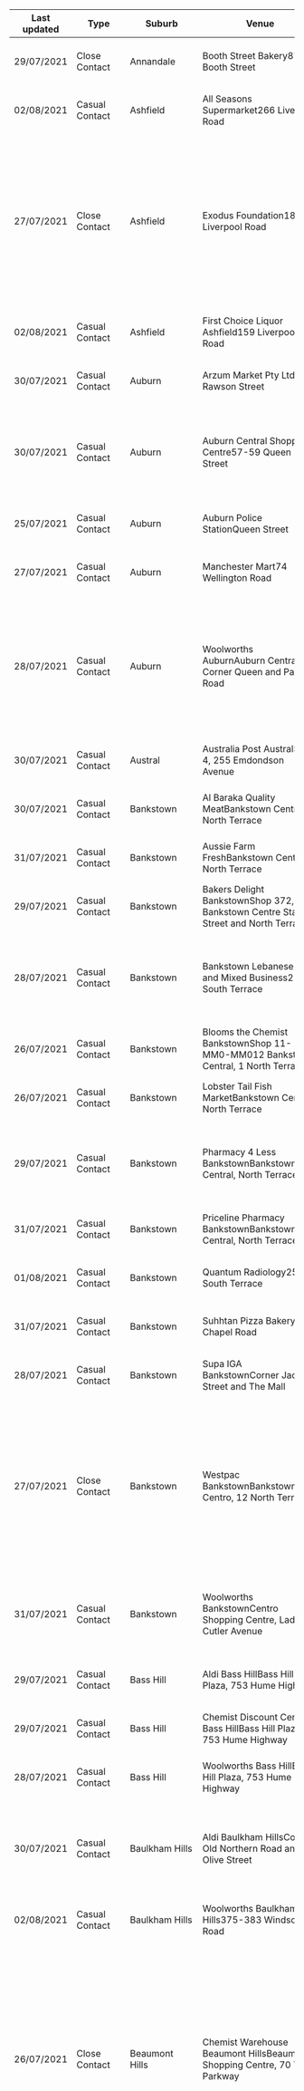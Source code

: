 | Last updated    | Type                 | Suburb          | Venue                     | Date and time of exposure                                    |
| --- | --- | --- | --- | --- |
| 29/07/2021      | Close Contact        | Annandale       | Booth Street Bakery87 Booth Street | 2:45pm to 3:15pm on Sunday 25 July 2021                      |
| 02/08/2021      | Casual Contact       | Ashfield        | All Seasons Supermarket266 Liverpool Road | 6:05pm to 6:40pm on Wednesday 28 July 2021                   |
| 27/07/2021      | Close Contact        | Ashfield        | Exodus Foundation180 Liverpool Road | 11:30am to 1pm on Friday 23 July 202111:30am to 1pm on Thursday 22 July 202111:30am to 1pm on Wednesday 21 July 202111:30am to 1pm on Tuesday 20 July 2021 |
| 02/08/2021      | Casual Contact       | Ashfield        | First Choice Liquor Ashfield159 Liverpool Road | 3:15pm to 3:30pm on Wednesday 28 July 2021                   |
| 30/07/2021      | Casual Contact       | Auburn          | Arzum Market Pty Ltd61 Rawson Street | 9:50am to 10am on Saturday 24 July 2021                      |
| 30/07/2021      | Casual Contact       | Auburn          | Auburn Central Shopping Centre57-59 Queen Street | 1:50pm to 3:25pm on Sunday 25 July 20212:25pm to 4:05pm on Saturday 17 July 2021 |
| 25/07/2021      | Casual Contact       | Auburn          | Auburn Police StationQueen Street | 4:40pm to 5:10pm on Wednesday 21 July 2021                   |
| 27/07/2021      | Casual Contact       | Auburn          | Manchester Mart74 Wellington Road | 10:30am to 10:50am on Friday 23 July 2021                    |
| 28/07/2021      | Casual Contact       | Auburn          | Woolworths AuburnAuburn Central, Corner Queen and Park Road | 11:10am to 11:30am on Saturday 24 July 20211:50pm to 2pm on Thursday 22 July 202110:40am to 11:05am on Saturday 17 July 2021 |
| 30/07/2021      | Casual Contact       | Austral         | Australia Post AustralShop 4, 255 Emdondson Avenue | 9:55am to 10am on Monday 26 July 2021                        |
| 30/07/2021      | Casual Contact       | Bankstown       | Al Baraka Quality MeatBankstown Central, North Terrace | 12:01am to 10:15am on Monday 26 July 2021                    |
| 31/07/2021      | Casual Contact       | Bankstown       | Aussie Farm FreshBankstown Central, North Terrace | 8:40am to 8:50am on Wednesday 28 July 2021                   |
| 29/07/2021      | Casual Contact       | Bankstown       | Bakers Delight BankstownShop 372, Bankstown Centre Stacey Street and North Terrace | 9:30am to 11am on Thursday 22 July 2021                      |
| 28/07/2021      | Casual Contact       | Bankstown       | Bankstown Lebanese Fruit and Mixed Business212 South Terrace | 10am to 10:15am on Thursday 22 July 202110am to 10:15am on Thursday 22 July 2021 |
| 26/07/2021      | Casual Contact       | Bankstown       | Blooms the Chemist BankstownShop 11-MM0-MM012 Bankstown Central, 1 North Terrace | 4:40pm to 4:45pm on Thursday 22 July 2021                    |
| 26/07/2021      | Casual Contact       | Bankstown       | Lobster Tail Fish MarketBankstown Central, North Terrace | 5am to 6pm on Wednesday 21 July 2021                         |
| 29/07/2021      | Casual Contact       | Bankstown       | Pharmacy 4 Less BankstownBankstown Central, North Terrace | 7pm to 8pm on Sunday 25 July 202112:40pm to 12:50pm on Friday 23 July 2021 |
| 31/07/2021      | Casual Contact       | Bankstown       | Priceline Pharmacy BankstownBankstown Central, North Terrace | 12:45pm to 1:05pm on Wednesday 28 July 2021                  |
| 01/08/2021      | Casual Contact       | Bankstown       | Quantum Radiology258 South Terrace | 12:30pm to 12:50pm on Monday 26 July 2021                    |
| 31/07/2021      | Casual Contact       | Bankstown       | Suhhtan Pizza Bakery226 Chapel Road | 12:20pm to 12:25pm on Friday 23 July 2021                    |
| 28/07/2021      | Casual Contact       | Bankstown       | Supa IGA BankstownCorner Jacob Street and The Mall | 12pm (noon) to 1:30pm on Wednesday 21 July 2021              |
| 27/07/2021      | Close Contact        | Bankstown       | Westpac BankstownBankstown Centro, 12 North Terrace | 9:30am to 4pm on Friday 23 July 20219:30am to 4pm on Thursday 22 July 20219:30am to 4pm on Wednesday 21 July 20219:30am to 1:30pm on Monday 19 July 2021 |
| 31/07/2021      | Casual Contact       | Bankstown       | Woolworths BankstownCentro Shopping Centre, Lady Cutler Avenue | 8am to 9:10am on Friday 30 July 202112:15pm to 12:40pm on Friday 23 July 2021 |
| 29/07/2021      | Casual Contact       | Bass Hill       | Aldi Bass HillBass Hill Plaza, 753 Hume Highway | 5:45pm to 6:30pm on Monday 26 July 2021                      |
| 29/07/2021      | Casual Contact       | Bass Hill       | Chemist Discount Centre Bass HillBass Hill Plaza, 753 Hume Highway | 5pm to 5:30pm on Tuesday 27 July 2021                        |
| 28/07/2021      | Casual Contact       | Bass Hill       | Woolworths Bass HillBass Hill Plaza, 753 Hume Highway | 9:05am to 9:15am on Wednesday 21 July 2021                   |
| 30/07/2021      | Casual Contact       | Baulkham Hills  | Aldi Baulkham HillsCorner Old Northern Road and Olive Street | 6:49am to 10:25am on Thursday 22 July 20215:45am to 3:10pm on Wednesday 21 July 2021 |
| 02/08/2021      | Casual Contact       | Baulkham Hills  | Woolworths Baulkham Hills375-383 Windsor Road | 4:15pm to 4:35pm on Wednesday 28 July 2021                   |
| 26/07/2021      | Close Contact        | Beaumont Hills  | Chemist Warehouse Beaumont HillsBeaumont Shopping Centre, 70 The Parkway | 10:50am to 7:20pm on Friday 23 July 20212:30pm to 10:30pm on Thursday 22 July 20212:40pm to 10:40pm on Wednesday 21 July 20212:20pm to 10:50pm on Tuesday 20 July 202110:50am to 7:20pm on Monday 19 July 2021 |
| 31/07/2021      | Close Contact        | Belfield        | Mancini's Original Woodfired Pizza21 Burwood Road | All day on Saturday 24 July 2021All day on Friday 23 July 2021All day on Thursday 22 July 2021All day on Wednesday 21 July 2021All day on Tuesday 20 July 2021All day on Monday 19 July 2021All day on Sunday 18 July 2021 |
| 29/07/2021      | Casual Contact       | Bella Vista     | Frangos Charcoal Chicken Bella Vista29-31 Lexington Drive | 2pm to 2:10pm on Sunday 25 July 2021                         |
| 27/07/2021      | Casual Contact       | Bellambi        | Bunnings BellambiCorner Bellambi Lane and Watts Lane | 11am to 11:15am on Tuesday 20 July 2021                      |
| 30/07/2021      | Casual Contact       | Bellambi        | Sam and Nic's IGA Express Bellambi36 Cawley Street | 3:30pm to 6:30pm on Tuesday 27 July 20218am to 12pm on Monday 26 July 2021 |
| 23/07/2021      | Close Contact        | Belmore         | Afford Disability Belmore38 Redman Parade | All day on Thursday 22 July 2021All day on Wednesday 21 July 2021All day on Tuesday 20 July 2021All day on Monday 19 July 2021 |
| 30/07/2021      | Close Contact        | Belmore         | Awafy416 Burwood Road     | 11am to 4pm on Sunday 25 July 202110am to 9pm on Saturday 24 July 20214pm to 9pm on Friday 23 July 2021 |
| 27/07/2021      | Casual Contact       | Belmore         | Belmore Hardware300 Burwood Road | 9:30am to 11am on Thursday 22 July 2021                      |
| 29/07/2021      | Casual Contact       | Belmore         | Belmore Lebanese Bakery339 Burwood Road | 2:13pm to 2:18pm on Thursday 22 July 2021                    |
| 25/07/2021      | Casual Contact       | Belmore         | Jobels Cafe1/400 Burwood Road | 11am to 11:30am on Thursday 22 July 202110am to 10:30am on Friday 16 July 2021 |
| 23/07/2021      | Close Contact        | Belrose         | BWS GlenroseGlenrose Shopping Village, 56-58 Glen Street | 2pm to 10pm on Wednesday 21 July 2021                        |
| 27/07/2021      | Casual Contact       | Belrose         | Bunnings BelroseAustlink Corp Park, Niangala Close | 10am to 10:30am on Wednesday 21 July 20211:20pm to 1:50pm on Wednesday 21 July 2021 |
| 22/07/2021      | Casual Contact       | Belrose         | Glenrose Village Shopping Centre56-58 Glen Street | 6:50am to 2:30pm on Wednesday 21 July 20216:50am to 1:30pm on Tuesday 20 July 20215:55am to 4pm on Monday 19 July 20215:55am to 4:30pm on Sunday 18 July 20215:55am to 3:10pm on Saturday 17 July 20215:55am to 4:30pm on Friday 16 July 20217:30am to 9am on Thursday 15 July 20215:30pm to 6pm on Thursday 15 July 202110:30am to 11am on Wednesday 14 July 20218:10am to 8:20am on Tuesday 13 July 20218:30am to 8:40am on Saturday 10 July 2021 |
| 22/07/2021      | Close Contact        | Belrose         | Three Beans Cafe Glenrose VillageGlenrose Village, 56-58 Glen Street | 6:50am to 7am on Wednesday 21 July 20216:50am to 7am on Tuesday 20 July 20216:50am to 7am on Monday 19 July 20218:50am to 9:10am on Sunday 18 July 2021 |
| 22/07/2021      | Close Contact        | Belrose         | Woolworths Glenrose VillageGlenrose Village, 56-58 Glen Street | 7am to 1:30pm on Wednesday 21 July 20217am to 4pm on Tuesday 20 July 20215:55am to 6pm on Monday 19 July 20215:55am to 4:30pm on Sunday 18 July 20215:55am to 3:10pm on Saturday 17 July 20215:55am to 4:30pm on Friday 16 July 20217:30am to 9am on Thursday 15 July 202110:30am to 11am on Wednesday 14 July 20218:30am to 8:40am on Saturday 10 July 2021 |
| 29/07/2021      | Casual Contact       | Berala          | Woolworths Berala16 Woodburn Road | 8:10pm to 9:25pm on Thursday 22 July 2021                    |
| 30/07/2021      | Close Contact        | Beverly Hills   | LA Donut Shop Beverly Hills2/328 King Georges Road | 12:05pm to 12:15pm on Tuesday 27 July 2021                   |
| 23/07/2021      | Casual Contact       | Blacktown       | Blacktown Family Medical Centre1/117 Main Street | 4:30pm to 5pm on Tuesday 20 July 2021                        |
| 28/07/2021      | Casual Contact       | Blacktown       | Chester and Jake's SuperSave Chemist112 Main Street | 10:35am to 10:50am on Saturday 24 July 2021                  |
| 29/07/2021      | Casual Contact       | Blacktown       | Kabul Halal Butchery1/60 Main Street | 11:20am to 11:30am on Saturday 24 July 2021                  |
| 28/07/2021      | Casual Contact       | Blacktown       | Kebab Express14/10 Sunnyholt Road | 8:40pm to 8:50pm on Friday 23 July 2021                      |
| 31/07/2021      | Casual Contact       | Blacktown       | Kmart Blacktown28 Patrick Street | 5:40pm to 5:45pm on Saturday 24 July 2021                    |
| 29/07/2021      | Casual Contact       | Blacktown       | Woolworths Blacktown17 Patrick Street | 5pm to 5:35pm on Monday 26 July 20214:05pm to 4:30pm on Friday 23 July 2021 |
| 29/07/2021      | Casual Contact       | Bondi           | My Flower Man32a Fletcher Street | 9:15am to 9:25am on Wednesday 21 July 2021                   |
| 27/07/2021      | Casual Contact       | Bondi Beach     | Woolworths Metro Bondi Beach184 Campbell Parade | 6pm to 6:40pm on Wednesday 21 July 2021                      |
| 29/07/2021      | Casual Contact       | Bonnyrigg       | Fruit World BonnyriggBonnyrigg Plaza, 100 Bonnyrigg Avenue | 12:40pm to 12:50pm on Saturday 24 July 20212pm to 2:15pm on Saturday 17 July 202112:45pm to 2pm on Tuesday 13 July 2021 |
| 29/07/2021      | Casual Contact       | Bonnyrigg       | Woolworths BonnyriggBonnyrigg Plaza, 100 Bonnyrigg Avenue | 2:55pm to 3:05pm on Sunday 25 July 202112pm (noon) to 12:30pm on Saturday 24 July 20216pm to 6:45pm on Sunday 18 July 202110am to 10:30am on Monday 12 July 20217:30pm to 8:30pm on Monday 5 July 2021 |
| 27/07/2021      | Casual Contact       | Brookvale       | Coles WarringahWestfield Warringah Mall, Pittwater Road | 7:10pm to 7:30pm on Saturday 24 July 20216:50pm to 7:10pm on Friday 23 July 20211pm to 2pm on Wednesday 21 July 2021 |
| 01/08/2021      | Casual Contact       | Brookvale       | Woolworths BrookvaleWarringah Mall, 145 Old Pittwater Road | 5:05pm to 5:35pm on Sunday 25 July 2021                      |
| 24/07/2021      | Casual Contact       | Budgewoi        | Stockade Meats75 Scenic Drive | 3:40pm to 4pm on Thursday 22 July 2021                       |
| 27/07/2021      | Casual Contact       | Bundeena        | IGA Bundeena96-98 Loftus Street | 10am to 10:15am on Wednesday 21 July 2021                    |
| 30/07/2021      | Casual Contact       | Burwood         | Building21-23 Burwood Road | 8:45am to 10:15am on Tuesday 27 July 2021                    |
| 01/08/2021      | Close Contact        | Burwood         | Chemist Warehouse Burwood69 Burwood Road | 5:25pm to 5:30pm on Wednesday 28 July 2021                   |
| 28/07/2021      | Casual Contact       | Burwood         | Coles BurwoodShop 6, Level 3, Westfield Burwood, Corner of Wilga Street and Shaftesbury Road | 9:30pm to 9:50pm on Saturday 24 July 202111:45am to 12:20pm on Monday 19 July 2021 |
| 31/07/2021      | Casual Contact       | Burwood         | Evergreen Fresh WorldShop 39 Burwood Plaza, 42 Railway Parade | 2:45pm to 3:15pm on Saturday 24 July 2021                    |
| 28/07/2021      | Casual Contact       | Burwood         | Hungry Jacks Burwood162 Burwood Road | 5:20pm to 5:40pm on Saturday 24 July 2021                    |
| 30/07/2021      | Close Contact        | Burwood         | Sydney UltraSound for Women BurwoodL2 Suite 203, 21-23 Burwood Road | 8:45am to 10:15am on Tuesday 27 July 2021                    |
| 28/07/2021      | Casual Contact       | Burwood         | Woolworths BurwoodShop 6, Level 3, Westfield Shopping Centre, 100 Burwood Road | 9:15pm to 9:35pm on Saturday 24 July 20213:15pm to 4pm on Saturday 24 July 2021 |
| 28/07/2021      | Casual Contact       | Cabramatta      | Accounting DynamicsLevel 1, Office 4/90 John Street | 4:20pm to 7:30pm on Tuesday 27 July 2021                     |
| 03/08/2021      | Close Contact        | Cabramatta      | Hai Ha Money Transfer56 John Street | 9:07am to 9:08am on Sunday 25 July 20211:12pm to 1:14pm on Wednesday 28 July 2021 |
| 28/07/2021      | Casual Contact       | Cabramatta      | Heng's Garage2 Mallee Street | 10:20am to 1pm on Friday 23 July 2021                        |
| 29/07/2021      | Casual Contact       | Cabramatta      | Hungry Jacks Cabramatta401 Cabramatta Road | 9:25am to 9:40am on Thursday 22 July 20218:15pm to 8:45pm on Thursday 22 July 2021 |
| 29/07/2021      | Casual Contact       | Cabramatta      | VT Building Materials41 Chadderton Street | 10:30am to 11am on Friday 23 July 20218:50am to 9:15am on Wednesday 21 July 2021 |
| 29/07/2021      | Casual Contact       | Cabramatta      | Woolworths CabramattaCabramatta Plaza, 180 Railway Parade | 1:30pm to 1:35pm on Saturday 24 July 20215:45pm to 6pm on Friday 23 July 202112:25pm to 12:45pm on Wednesday 21 July 2021 |
| 27/07/2021      | Casual Contact       | Campbelltown    | Commonwealth Bank CampbelltownShop L17-18, Level 2, Macarthur Square, Gilchrist Drive and Kellicar Road | 9:30am to 5pm on Friday 23 July 20219:30am to 5pm on Thursday 22 July 20219:30am to 5pm on Wednesday 21 July 20219:30am to 5pm on Tuesday 20 July 2021 |
| 28/07/2021      | Casual Contact       | Campbelltown    | Priceline Pharmacy Macarthur SquareShop 33 Macarthur Square, Gilchrist Drive and Kellicar Road | 11:50am to 12:05pm on Thursday 22 July 2021                  |
| 30/07/2021      | Close Contact        | Camperdown      | 7-Eleven Camperdown2/10 Missendon Road | 6:55pm to 7:05pm on Tuesday 27 July 20219:45am to 10am on Sunday 25 July 2021 |
| 24/07/2021      | Close Contact        | Camperdown      | Chris O'Brien Lifehouse - 1st floor, blood collection area119-143 Missenden Road | 11:30am to 12pm (noon) on Tuesday 20 July 2021               |
| 24/07/2021      | Close Contact        | Camperdown      | Chris O'Brien Lifehouse –  Ground floor, front hall and lift lobby119-143 Missenden Road | 1pm to 1:15pm on Tuesday 20 July 2021                        |
| 24/07/2021      | Close Contact        | Camperdown      | Chris O'Brien Lifehouse – 1st floor, Pharmacy and Day Therapy waiting room119-143 Missenden Road | 12:30pm to 1:10pm on Tuesday 20 July 2021                    |
| 24/07/2021      | Close Contact        | Camperdown      | Chris O'Brien Lifehouse – 1st floor, lift lobby119-143 Missenden Road | 11:50am to 12:10pm on Tuesday 20 July 2021                   |
| 24/07/2021      | Close Contact        | Camperdown      | Chris O'Brien Lifehouse – 2nd floor, Clinic C and D waiting room119-143 Missenden Road | 11:50am to 12:50pm on Tuesday 20 July 2021                   |
| 24/07/2021      | Close Contact        | Camperdown      | Chris O'Brien Lifehouse – Ground floor, front hall and lift lobby119-143 Missenden Road | 11:30am to 11:40am on Tuesday 20 July 2021                   |
| 01/08/2021      | Close Contact        | Campsie         | 36 Meat Mart273 Beamish Street | 7:30am to 6pm on Saturday 31 July 20217:30am to 6pm on Friday 30 July 20217:30am to 6pm on Thursday 29 July 20217:30am to 6pm on Wednesday 28 July 20217:30am to 6pm on Tuesday 27 July 20217:30am to 6pm on Monday 26 July 2021 |
| 30/07/2021      | Close Contact        | Campsie         | 85c Daily Cafe Campsie216 Beamish Street | 1:05pm to 1:20pm on Sunday 25 July 20211:25pm to 1:30pm on Monday 19 July 20217:35am to 7:55am on Sunday 18 July 20212:30pm to 2:35pm on Sunday 18 July 2021 |
| 30/07/2021      | Close Contact        | Campsie         | Alan Lo Chemist188 Beamish Street | 4:30pm to 4:40pm on Sunday 25 July 2021                      |
| 01/08/2021      | Close Contact        | Campsie         | Ali Group Supermarket238 Beamish Street | 8:30am to 3:30pm on Tuesday 27 July 20218:30am to 3:30pm on Monday 26 July 20218:30am to 3:30pm on Sunday 25 July 2021 |
| 30/07/2021      | Casual Contact       | Campsie         | BWS Campsie68-72 Evaline Street | 6:35pm to 7pm on Tuesday 20 July 2021                        |
| 24/07/2021      | Close Contact        | Campsie         | Campsie Centre public toilets (male and female)14-28 Amy Street | All day on Wednesday 21 July 2021All day on Tuesday 20 July 2021All day on Monday 19 July 2021All day on Sunday 18 July 2021All day on Saturday 17 July 2021All day on Friday 16 July 2021All day on Thursday 15 July 2021All day on Wednesday 14 July 2021 |
| 28/07/2021      | Close Contact        | Campsie         | Campsie Centre14-28 Amy Street | All day on Saturday 24 July 2021All day on Friday 23 July 2021All day on Thursday 22 July 2021All day on Wednesday 21 July 2021All day on Tuesday 20 July 2021All day on Monday 19 July 2021All day on Sunday 18 July 2021All day on Saturday 17 July 2021All day on Friday 16 July 2021All day on Thursday 15 July 2021All day on Wednesday 14 July 2021 |
| 27/07/2021      | Close Contact        | Campsie         | Campsie Family Medical Practice248 Beamish Street | 10:10am to 11am on Thursday 22 July 202110am to 11am on Tuesday 20 July 2021 |
| 28/07/2021      | Casual Contact       | Campsie         | Campsie Growers Market Shop 20, Campsie Centre, 14-28 Amy Street | 8am to 3pm on Thursday 22 July 20218:30am to 6pm on Wednesday 21 July 2021 |
| 26/07/2021      | Close Contact        | Campsie         | Campsie Growers MarketShop 20, Campsie Centre, 14-28 Amy Street | 6am to 4pm on Friday 23 July 20216am to 6pm on Thursday 22 July 20215:30am to 6pm on Tuesday 20 July 20215:30am to 6pm on Monday 19 July 20215:30am to 6pm on Sunday 18 July 20215:30am to 6pm on Saturday 17 July 20215:30am to 6pm on Friday 16 July 2021 |
| 25/07/2021      | Close Contact        | Campsie         | Canterbury Late Night Pharmacy573 Canterbury Road | 7:40pm to 7:50pm on Thursday 22 July 2021                    |
| 28/07/2021      | Casual Contact       | Campsie         | Chemist Warehouse Campsie265 Beamish Street | 6pm to 6:15pm on Thursday 22 July 2021                       |
| 31/07/2021      | Casual Contact       | Campsie         | Cincotta Chemist Campsie157-159 Beamish Street | 4:40pm to 5:15pm on Friday 30 July 20213:45pm to 3:50pm on Thursday 22 July 2021 |
| 29/07/2021      | Close Contact        | Campsie         | Crazy Nonna60 Charlotte Street | 12pm (noon) to 4pm on Sunday 25 July 202112pm (noon) to 9pm on Saturday 24 July 2021 |
| 28/07/2021      | Casual Contact       | Campsie         | Jin Mart10 London Street  | 4:10pm to 4:20pm on Wednesday 21 July 2021                   |
| 28/07/2021      | Casual Contact       | Campsie         | Jono's Cafe260-262 Beamish Street | 10am to 10:15am on Saturday 24 July 2021                     |
| 01/08/2021      | Close Contact        | Campsie         | Katsuya Japanese RestaurantClemton Park Shopping Village, Shop 14, 5 Mackinder Street | 6am to 10pm on Wednesday 28 July 20216am to 10pm on Tuesday 27 July 20216am to 10pm on Monday 26 July 20216am to 10pm on Sunday 25 July 20216am to 10pm on Saturday 24 July 20216am to 10pm on Friday 23 July 20216am to 10pm on Thursday 22 July 20216am to 10pm on Wednesday 21 July 20216am to 10pm on Tuesday 20 July 20216am to 10pm on Monday 19 July 2021 |
| 29/07/2021      | Close Contact        | Campsie         | Limra Indian Spices286 Beamish Street | 12:50pm to 1:10pm on Monday 26 July 2021                     |
| 26/07/2021      | Close Contact        | Campsie         | Man Hing Chinese TakeawayCampsie Centre, 14-28 Amy Street | 11am to 2pm on Tuesday 20 July 202111am to 2pm on Monday 19 July 202111am to 2pm on Sunday 18 July 202111am to 2pm on Saturday 17 July 202111am to 2pm on Friday 16 July 2021 |
| 31/07/2021      | Casual Contact       | Campsie         | Medicare Campsie19/21 Anglo Road | 9am to 11am on Tuesday 20 July 2021                          |
| 25/07/2021      | Close Contact        | Campsie         | Sunny Supermarket110 Clissold Parade | 1:45pm to 1:50pm on Tuesday 20 July 2021                     |
| 24/07/2021      | Close Contact        | Campsie         | T&L Best MeatsShop 4, Ground Floor, Campsie Centre, 14-28 Amy Street | All day on Wednesday 21 July 2021All day on Tuesday 20 July 2021All day on Monday 19 July 2021All day on Sunday 18 July 2021All day on Saturday 17 July 2021All day on Friday 16 July 2021All day on Thursday 15 July 2021All day on Wednesday 14 July 2021 |
| 30/07/2021      | Close Contact        | Campsie         | The World of Fruit224 Beamish Street | 6am to 7pm on Sunday 25 July 20216am to 7pm on Saturday 24 July 20216am to 7pm on Friday 23 July 20216am to 7pm on Thursday 22 July 20216am to 7pm on Wednesday 21 July 20216am to 7pm on Tuesday 20 July 20213pm to 4pm on Monday 19 July 2021 |
| 24/07/2021      | Close Contact        | Campsie         | Tong Li Supermarket Campsie including Jia Jia ButcherShop 12/214 Campsie Centre, 12-48 Amy Street | 8:45am to 5pm on Tuesday 20 July 20219:40am to 5pm on Monday 19 July 20218:30am to 8pm on Sunday 18 July 20218:45am to 7:45pm on Saturday 17 July 20218:45am to 7:45pm on Friday 16 July 20218:45am to 7:45pm on Thursday 15 July 2021 |
| 24/07/2021      | Close Contact        | Campsie         | Westpac Campsie212-214 Beamish Street | 12:55pm to 1:30pm on Wednesday 21 July 2021                  |
| 28/07/2021      | Casual Contact       | Campsie         | Woolworths Campsie68-72 Evaline Street | 2pm to 2:20pm on Tuesday 27 July 20211pm to 1:20pm on Friday 23 July 202110am to 11am on Tuesday 20 July 20216:20pm to 6:40pm on Thursday 15 July 20214:10pm to 4:30pm on Thursday 15 July 2021 |
| 01/08/2021      | Close Contact        | Canley Heights  | An Phat Supermarket213-217 Canley Vale Road | 10am to 10.30am on Thursday 29 July 2021                     |
| 29/07/2021      | Casual Contact       | Canley Heights  | Canley Heights Pharmacy227a Canley Vale Road | 12pm (noon) to 12:44pm on Saturday 24 July 2021              |
| 28/07/2021      | Casual Contact       | Canley Heights  | Carter & G's199 St Johns Road | 7:40am to 7:50am on Tuesday 20 July 2021                     |
| 30/07/2021      | Casual Contact       | Canley Heights  | Dai Thanh Grocery223b Canley Vale Road | 1:35pm to 1:40pm on Sunday 25 July 202112:55pm to 1:15pm on Saturday 24 July 20211:15pm to 1:20pm on Saturday 24 July 2021 |
| 30/07/2021      | Casual Contact       | Canley Heights  | Healthpoint Medical Practice Canley HeightsShop 3/192 Canley Vale Road | 9am to 10:30am on Sunday 25 July 2021                        |
| 29/07/2021      | Casual Contact       | Canley Heights  | Yung Lee Tropical Fruits221 Canley Vale Road | 1pm to 1:15pm on Saturday 24 July 2021                       |
| 24/07/2021      | Casual Contact       | Carnes Hill     | Carnes Hill MarketplaceKurrajong Road | 11:30am to 12:15pm on Thursday 22 July 2021                  |
| 02/08/2021      | Casual Contact       | Castle Hill     | Aldi Castle HillShop 200B Castle Towers Shopping Centre, Corner Castle Hill and Old Northern Roads | 5:45pm to 6:05pm on Wednesday 28 July 2021                   |
| 02/08/2021      | Casual Contact       | Castle Hill     | Coles Castle HillCastle Towers Shopping Centre, Corner Castle Hill and Old Northern Roads | 6:05pm to 6:15pm on Wednesday 28 July 2021                   |
| 02/08/2021      | Casual Contact       | Castle Hill     | McDonalds Castle Hill6-14 Castle Street | 6:15pm to 6:25pm on Wednesday 28 July 2021                   |
| 02/08/2021      | Casual Contact       | Castle Hill     | Tortuga Ventures Castle Hill3 Hoyle Avenue | 7am to 6pm on Saturday 24 July 2021                          |
| 28/07/2021      | Casual Contact       | Casula          | BP Casula461 Hume Highway | 7:35am to 4:30pm on Sunday 25 July 20214pm to 8pm on Thursday 22 July 2021 |
| 30/07/2021      | Casual Contact       | Casula          | Chemist Warehouse CasulaCrossroads Homemaker Centre, 15/5 Parkers Farm Place | 3:50pm to 4:20pm on Saturday 24 July 20214:20pm to 4:45pm on Monday 19 July 2021 |
| 28/07/2021      | Casual Contact       | Casula          | Coles CasulaKurrajong Road | 4:45pm to 5:15pm on Thursday 22 July 202112:10pm to 1:30pm on Saturday 17 July 2021 |
| 23/07/2021      | Casual Contact       | Casula          | Costco Fuel CasulaCrossroads Homemaker Centre, 20 Parkers Farm Place | 8:30am to 8:40am on Tuesday 20 July 2021                     |
| 29/07/2021      | Casual Contact       | Casula          | King AnanasCasula Shopping Mall | 10:15am to 10:25am on Saturday 24 July 2021                  |
| 29/07/2021      | Casual Contact       | Casula          | Maxi ChickensCasula Shopping Mall | 10:25am to 10:30am on Saturday 24 July 2021                  |
| 29/07/2021      | Casual Contact       | Casula          | Priceline Pharmacy Casula Shop 38 Casula Mall, Kurrajong Road | 1pm to 1:20pm on Friday 23 July 20214:25pm to 4:45pm on Thursday 22 July 2021 |
| 30/07/2021      | Close Contact        | Casula          | Priceline Pharmacy CasulaShop 38 Casula Mall, Kurrajong Road | 8:30am to 8:50am on Tuesday 27 July 2021                     |
| 25/07/2021      | Casual Contact       | Charmhaven      | Bunnings Lake HavenCorner Chelmsford Road and Pacific Highway | 12:25pm to 12:45pm on Saturday 24 July 20211:25pm to 1:45pm on Saturday 24 July 2021 |
| 25/07/2021      | Casual Contact       | Charmhaven      | HipPocket Workwear5/6 Botham Close | 12:45pm to 12:55pm on Saturday 24 July 2021                  |
| 27/07/2021      | Casual Contact       | Chester Hill    | Commonwealth Bank Chester Hill130-134 Waldron Road | 12:15pm to 12:30pm on Wednesday 21 July 2021                 |
| 25/07/2021      | Casual Contact       | Chester Hill    | Woolworths Chester HillChester Square Shopping Centre, 1-13 Leicester Street | 8:50am to 9am on Sunday 25 July 20216:15pm to 7:15pm on Friday 23 July 20218am to 4pm on Monday 19 July 20211:25pm to 8:30pm on Friday 16 July 2021 |
| 30/07/2021      | Casual Contact       | Chipping Norton | Coles Chipping NortonMarket Plaza, 20 Ernest Avenue | 9am to 9:20am on Tuesday 20 July 2021                        |
| 30/07/2021      | Casual Contact       | Chipping Norton | Kebab House5/52-54 Governor Macquarie Drive | 9am to 9:10am on Wednesday 21 July 2021                      |
| 28/07/2021      | Casual Contact       | Chullora        | Aldi ChulloraChullora Marketplace, 355-357 Waterloo Road | 9:20am to 10am on Wednesday 21 July 2021                     |
| 30/07/2021      | Casual Contact       | Clemton Park    | Coles Clemton ParkCharlotte and Harp Street | 1:30pm to 2pm on Sunday 25 July 2021                         |
| 27/07/2021      | Casual Contact       | Collaroy Plateau | 5B2F Fine Foods65 Veterans Parade | 8:30am to 9am on Saturday 24 July 2021                       |
| 29/07/2021      | Close Contact        | Croydon         | Ampol Croydon404/410 Liverpool Road | 10:20am to 10:35am on Friday 23 July 2021                    |
| 27/07/2021      | Casual Contact       | Dee Why         | Ampol Woolworths Metro Dee Why793-797 Pittwater Road | 3:45pm to 4:15pm on Friday 23 July 2021                      |
| 23/07/2021      | Casual Contact       | Dee Why         | Chemist Warehouse Dee WhyDee Why Plaza, 20-22/26 Howard Avenue | 12pm (noon) to 12:30pm on Tuesday 20 July 2021               |
| 25/07/2021      | Casual Contact       | Eastern Creek   | Red Rooster Eastern Creek218 Western Motorway | 12pm (noon) to 12:10pm on Wednesday 21 July 2021             |
| 01/08/2021      | Casual Contact       | Eastwood        | BWS EastwoodShop 32, Level 1, Eastwood Centre, 160 Rowe Street | 4:35pm to 5:05pm on Friday 23 July 2021                      |
| 31/07/2021      | Casual Contact       | Eastwood        | La Vigne Bakery82 Rowe Street | 11:40am to 11:55am on Thursday 22 July 2021                  |
| 01/08/2021      | Casual Contact       | Eastwood        | Woolworths EastwoodEastwood Centre, 160 Rowe Street | 5pm to 5:20pm on Friday 23 July 2021                         |
| 29/07/2021      | Casual Contact       | Edensor Park    | Freds One Stop Shopping661-667 Smithfields Road | 11:30am to 11:55am on Saturday 24 July 2021                  |
| 29/07/2021      | Casual Contact       | Edmondson Park  | Oporto Edmondson Park2/1942 Camden Valley Way | 5pm to 11:30pm on Friday 23 July 202110:10pm to 10:30pm on Tuesday 20 July 2021 |
| 24/07/2021      | Casual Contact       | Enfield         | IGA Enfield190-194 Liverpool Road | 11:45am to 12:05pm on Tuesday 20 July 20213:50pm to 4:05pm on Saturday 17 July 2021 |
| 28/07/2021      | Close Contact        | Engadine        | GoVita Engadine1052 Old Princes Highway | 9:45am to 9:55am on Wednesday 21 July 2021                   |
| 30/07/2021      | Casual Contact       | Ermington       | Woolworths Ermington30 Betty Cuthbert Avenue | 12:45pm to 1:30pm on Saturday 24 July 2021                   |
| 24/07/2021      | Casual Contact       | Erskine Park    | Coles Ready Retail OperationsUnit 54/72 Templar Road | 1:50pm to 2:05pm on Wednesday 21 July 2021                   |
| 23/07/2021      | Casual Contact       | Fairfield       | Aldi FairfieldFairfield Forum, 8-36 Station Street | 2:15pm to 2:30pm on Tuesday 20 July 20211:25pm to 1:40pm on Tuesday 20 July 20214:50pm to 5:10pm on Monday 19 July 20213:15pm to 3:30pm on Friday 16 July 202110am to 10:15am on Sunday 11 July 20212:15pm to 4:05pm on Saturday 10 July 202110am to 10:15am on Saturday 10 July 20211:55pm to 2:15pm on Friday 9 July 202112:30pm to 12:50pm on Monday 5 July 2021 |
| 26/07/2021      | Casual Contact       | Fairfield       | Coles FairfieldFairfield Forum, 8-36 Station Street | 11:15am to 11:40am on Thursday 22 July 20212:30pm to 3:30pm on Wednesday 21 July 20212pm to 2:15pm on Tuesday 20 July 20213pm to 3:15pm on Friday 16 July 202112:15pm to 12:35pm on Wednesday 14 July 202111:20am to 11:45am on Tuesday 13 July 20216:55pm to 7:25pm on Sunday 11 July 20213:30pm to 3:45pm on Sunday 11 July 20218:20pm to 8:30pm on Wednesday 7 July 20217:20pm to 7:35pm on Wednesday 7 July 202112:10pm to 12:30pm on Saturday 3 July 2021 |
| 26/07/2021      | Casual Contact       | Fairfield       | Dannys Meat Market ButcherFairfield West Market Plaza – 8 Station Street | 4:30pm to 4:40pm on Thursday 22 July 2021                    |
| 28/07/2021      | Casual Contact       | Fairfield       | Fairfield District Medical Centre146 Polding Street | 12pm (noon) to 12:30pm on Thursday 22 July 2021              |
| 23/07/2021      | Casual Contact       | Fairfield       | Fairfield Fruitland13-15 Kenyon Street | 2:30pm to 2:45pm on Tuesday 20 July 202111:15am to 11:35am on Tuesday 20 July 202110am to 10:45am on Tuesday 20 July 202111am to 11:45am on Monday 19 July 2021 |
| 24/07/2021      | Casual Contact       | Fairfield       | FruitmaniaFairfield Forum, 8-36 Station Street | 11:30am to 11:45am on Thursday 22 July 202112:10pm to 1:15pm on Wednesday 14 July 20213pm to 4pm on Saturday 10 July 20214pm to 4:40pm on Friday 9 July 202112:20pm to 12:35pm on Friday 9 July 2021 |
| 24/07/2021      | Casual Contact       | Fairfield       | Neeta City Shopping Centre54 Smart Street | 1:50pm to 2:05pm on Wednesday 21 July 2021                   |
| 24/07/2021      | Casual Contact       | Fairfield       | Sinbad Market4/35 Spencer Street | 2pm to 2:10pm on Wednesday 21 July 202112:30pm to 1pm on Friday 16 July 202112pm (noon) to 2:30pm on Tuesday 13 July 2021 |
| 28/07/2021      | Casual Contact       | Fairfield       | Woolworths FairfieldNeeta City Shopping Centre, 1/29 Court Road | 7:30pm to 8pm on Friday 23 July 20211:35pm to 2:40pm on Thursday 22 July 20211:20pm to 1:30pm on Thursday 22 July 202112:30pm to 1:30pm on Wednesday 21 July 202110:45am to 11:15am on Tuesday 20 July 20213:30pm to 3:45pm on Friday 16 July 20212pm to 2:30pm on Friday 16 July 20211:10pm to 1:40pm on Wednesday 14 July 20211:45pm to 2:15pm on Monday 12 July 2021 |
| 28/07/2021      | Casual Contact       | Fairfield Heights | Fairfield Heights Tobacconist206 The Boulevarde | 1pm to 2pm on Wednesday 21 July 2021                         |
| 26/07/2021      | Casual Contact       | Fairfield Heights | Fruit Centre 2209 The Boulevarde | 3pm to 3:10pm on Friday 23 July 2021                         |
| 29/07/2021      | Casual Contact       | Fairfield Heights | Woolworths Fairfield HeightsFairfield Heights Shopping Mall, 186 The Boulevarde | 3:40pm to 3:55pm on Sunday 25 July 20219:25pm to 9:40pm on Friday 23 July 20217:30pm to 8pm on Friday 23 July 20212:30pm to 3pm on Friday 23 July 20219:30pm to 9:40pm on Thursday 22 July 20211:40pm to 2pm on Thursday 22 July 202112:30pm to 12:40pm on Wednesday 21 July 202110:45am to 12:15pm on Tuesday 20 July 202110:45am to 11:15am on Monday 19 July 20216pm to 6:45pm on Sunday 18 July 202111:45am to 12:30pm on Sunday 18 July 202112pm (noon) to 12:30pm on Saturday 17 July 20212:20pm to 3pm on Thursday 15 July 202111:40am to 12pm (noon) on Tuesday 13 July 2021 |
| 23/07/2021      | Casual Contact       | Fairfield Heights | Yanni Al BashaFairfield Heights Shopping Mall, 186 The Boulevarde | 2pm to 2:10pm on Tuesday 20 July 2021                        |
| 27/07/2021      | Casual Contact       | Fairfield West  | Coles Fairfield WestMarkey Plaza, 386 Hamilton Road | 4pm to 4:10pm on Tuesday 20 July 20213:30pm to 4:30pm on Thursday 15 July 202112:30pm to 1:30pm on Saturday 10 July 2021 |
| 29/07/2021      | Close Contact        | Forest Lodge    | Chambers Cellars Forest LodgeShop T2/1A Dalgal Way | 1:45pm to 2:05pm on Saturday 24 July 2021                    |
| 27/07/2021      | Casual Contact       | Glenfield       | Glenfield Cellars78 Railway Parade | 1pm to 2pm on Saturday 24 July 2021                          |
| 28/07/2021      | Casual Contact       | Gordon          | McDonalds Gordon761 Pacific Highway | 1:30am to 1:45am on Friday 23 July 2021                      |
| 27/07/2021      | Casual Contact       | Gordon          | Woolworths GordonGordon Centre, 802-808 Pacific Highway | 12am (midnight) to 1am on Saturday 24 July 20218pm to 12am (midnight) on Friday 23 July 2021 |
| 31/07/2021      | Close Contact        | Gordon          | Woolworths GordonGordon Centre, 802-808 Pacific Highway | 12am (midnight) to 1am on Friday 23 July 20218pm to 12am (midnight) on Thursday 22 July 2021 |
| 23/07/2021      | Close Contact        | Goulburn        | Bunnings GoulburnCorner Hume Street and Ducks Lane | 12:30pm to 12:45pm on Tuesday 20 July 2021                   |
| 26/07/2021      | Casual Contact       | Granville       | Chemist Warehouse Granville58 South Street | 6pm to 6:30pm on Wednesday 21 July 2021                      |
| 27/07/2021      | Casual Contact       | Granville       | Powerfuel Petrol Station101 Blaxcell Street | 2:45pm to 3pm on Friday 23 July 2021                         |
| 31/07/2021      | Casual Contact       | Granville       | Woolworths Granville6 Louis Street | 6:20pm to 6:50pm on Wednesday 21 July 20214pm to 4:15pm on Saturday 17 July 20215:50pm to 6:20pm on Thursday 15 July 20214:50pm to 5:05pm on Thursday 15 July 202112:15pm to 12:25pm on Wednesday 14 July 20216:15pm to 7pm on Wednesday 7 July 2021 |
| 27/07/2021      | Casual Contact       | Green Valley    | Coles Green ValleyThe Valley Plaza, 195 Wilson Road | 11:30am to 11:35am on Friday 23 July 20218pm to 8:15pm on Tuesday 20 July 202112:30pm to 1:30pm on Tuesday 20 July 20214pm to 4:15pm on Monday 19 July 20214pm to 4:30pm on Friday 16 July 2021 |
| 29/07/2021      | Casual Contact       | Greenacre       | 7-Eleven Greenacre301 Hume Highway and Boronia Road | 5am to 5:05am on Thursday 22 July 2021                       |
| 27/07/2021      | Casual Contact       | Greenacre       | Bunnings GreenacreCorner Roberts Road and Amarina Avenue | 5pm to 6pm on Tuesday 20 July 2021                           |
| 28/07/2021      | Casual Contact       | Greenacre       | Bunnings Warehouse GreenacreCorner of Roberts Road and Amarina Avenue | 3pm to 3:20pm on Tuesday 27 July 2021                        |
| 25/07/2021      | Casual Contact       | Greenfield Park | BP Greenfield ParkLot 1, Greenfield Park Road Corner Mimosa Road | 4:45pm to 5:15pm on Thursday 22 July 20215:10pm to 5:40pm on Tuesday 13 July 20215:10pm to 5:40pm on Tuesday 13 July 2021 |
| 24/07/2021      | Casual Contact       | Greenfield Park | Greenfield Park PharmacyShop 7 Greenfield Park Shopping Village, Greenfield Road | 3pm to 3:15pm on Wednesday 21 July 202111:45am to 12:15pm on Monday 12 July 2021 |
| 23/07/2021      | Casual Contact       | Greystanes      | Chemist King Pharmacy665 Merrylands Road | 6:10pm to 6:20pm on Tuesday 20 July 2021                     |
| 26/07/2021      | Casual Contact       | Greystanes      | Woolworths GreystanesGreystanes Shopping Centre, 656 Merrylands Road | 12pm (noon) to 12:30pm on Thursday 22 July 20211pm to 2pm on Sunday 18 July 202111:25am to 12:25pm on Saturday 17 July 2021 |
| 26/07/2021      | Casual Contact       | Guildford       | Aldi Guildford280/290 Woodville Road | 1:30pm to 2pm on Saturday 24 July 2021                       |
| 30/07/2021      | Casual Contact       | Gwynneville     | Gwynneville Bakery3/168 Gipps Road | 9am to 9:30am on Saturday 24 July 2021                       |
| 28/07/2021      | Casual Contact       | Harris Park     | Australia Post Harris Park53A Wigram Street | 2:30pm to 2:40pm on Thursday 22 July 2021                    |
| 29/07/2021      | Casual Contact       | Horningsea Park | Commonwealth Bank Horningsea ParkCarnes Hill Marketplace, Corner Kurrajong Road and Cowpasture Road | 12:45pm to 1pm on Wednesday 21 July 2021                     |
| 29/07/2021      | Casual Contact       | Horningsea Park | KFC Carnes HillCarnes Hill Marketplace, Corner Kurrajong Road and Cowpasture Road | 1:05pm to 1:20pm on Wednesday 21 July 2021                   |
| 28/07/2021      | Casual Contact       | Hornsby         | Dan Murphy's HornsbyShop 1005, Westfield Hornsby, Corner of Florence Street and Hunter Street | 5:20pm to 5:40pm on Saturday 24 July 2021                    |
| 30/07/2021      | Casual Contact       | Hornsby         | Woolworths HornsbyWestfield Shopping Centre, 236 Pacific Highway | 2pm to 2:30pm on Sunday 25 July 2021                         |
| 27/07/2021      | Casual Contact       | Hoxton Park     | Bunnings Hoxton ParkCorner Cowpasture Road and Airfield Drive | 3pm to 3:15pm on Wednesday 21 July 2021                      |
| 29/07/2021      | Casual Contact       | Ingleburn       | Ingleburn Village Shopping Centre100 Macquarie Street | 5pm to 5:10pm on Wednesday 28 July 2021                      |
| 28/07/2021      | Casual Contact       | Ingleburn       | Speedway Ingleburn3 Lancaster Street | 1pm to 2pm on Saturday 24 July 2021                          |
| 28/07/2021      | Casual Contact       | Ingleburn       | Woolworths IngleburnIngleburn Town Centre, Nardoo Street and Norfolk Street | 2:50pm to 3:05pm on Saturday 24 July 2021                    |
| 24/07/2021      | Casual Contact       | Kellyville      | The Local TradeShop 34/90 Wrights Road | 7:35am to 7:50am on Wednesday 21 July 20219:15am to 9:30am on Monday 19 July 2021 |
| 28/07/2021      | Casual Contact       | Kings Park      | Subway Kings Park3A/2 Garling Road | 9pm to 9:05pm on Friday 23 July 2021                         |
| 30/07/2021      | Casual Contact       | Kingsgrove      | Bunnings KingsgroveRichland Street and Kingsgrove Road | 11:25am to 11:50am on Tuesday 27 July 2021                   |
| 29/07/2021      | Casual Contact       | Kirrawee        | McDonalds Kirrawee559-563 Princes Highway | 6:20am to 6:30am on Monday 26 July 2021                      |
| 02/08/2021      | Casual Contact       | Kogarah         | Australia Post Office KogarahKogarah Town Centre, Shop 9/5-9 Railway Parade | 1:50pm to 2:10pm on Thursday 22 July 2021                    |
| 26/07/2021      | Casual Contact       | Kogarah         | Fardoulis Sweets and Nuts129 Princes Highway | 12pm (noon) to 5:45pm on Friday 23 July 202112pm (noon) to 5:45pm on Thursday 22 July 202112pm (noon) to 5:45pm on Wednesday 21 July 2021 |
| 25/07/2021      | Casual Contact       | Lake Haven      | Coles Lake HavenLake Haven Drive | 10:15am to 10:25am on Saturday 24 July 2021                  |
| 25/07/2021      | Casual Contact       | Lake Haven      | Lake Haven Post Office121/43 Lake Haven Drive | 10:35am to 10:50am on Saturday 24 July 2021                  |
| 25/07/2021      | Casual Contact       | Lake Haven      | Lake Haven Shopping CentreLake Haven Drive and Goobarabah Avenue | 10:15am to 10:50am on Saturday 24 July 2021                  |
| 25/07/2021      | Casual Contact       | Lake Haven      | Priceline Pharmacy Lake HavenLake Haven Drive and Goobarabah Avenue | 10:20am to 10:40am on Saturday 24 July 2021                  |
| 27/07/2021      | Casual Contact       | Lakemba         | Aldi Lakemba212-226 Haldon Street | 11:30am to 12:05pm on Thursday 22 July 20216:55pm to 7:15pm on Wednesday 14 July 2021 |
| 27/07/2021      | Casual Contact       | Lakemba         | Big Fresh133 Haldon Street | 4pm to 10pm on Wednesday 21 July 20214pm to 10pm on Monday 19 July 2021 |
| 28/07/2021      | Casual Contact       | Lakemba         | Chemist Warehouse Lakemba105 Haldon Street | 2:30pm to 3pm on Tuesday 20 July 2021                        |
| 28/07/2021      | Casual Contact       | Lakemba         | Darwich Halal Butchery77 Haldon Street | 11:30am to 11:35am on Tuesday 20 July 2021                   |
| 26/07/2021      | Close Contact        | Lakemba         | Haldon Street Medical Practice101-103 Haldon Street | 10am to 11am on Wednesday 21 July 20218:15am to 10:30am on Tuesday 20 July 20218:15am to 11am on Tuesday 20 July 20218:15am to 6:30pm on Monday 19 July 20211:45pm to 2:40pm on Monday 19 July 20219am to 3pm on Sunday 18 July 20213:50pm to 4:40pm on Sunday 18 July 20212:30pm to 4:30pm on Saturday 17 July 202112:30pm to 1:30pm on Wednesday 14 July 2021 |
| 24/07/2021      | Close Contact        | Lakemba         | Oz Harvest Lakemba Hamper HubCorner of The Boulevarde and Croydon Street | 10:30am to 11:30am on Tuesday 20 July 2021                   |
| 23/07/2021      | Close Contact        | Lakemba         | Westpac Lakemba78-80 Haldon Street | 12:20pm to 1:45pm on Wednesday 21 July 2021                  |
| 28/07/2021      | Casual Contact       | Lakemba         | Woolworths Lakemba2/26 Haldon Street | 2:30pm to 2:45pm on Tuesday 27 July 202110:30am to 10:40am on Saturday 24 July 202110:30am to 11am on Thursday 22 July 20219:40pm to 9:55pm on Thursday 15 July 20215pm to 5:25pm on Wednesday 14 July 20214:35pm to 4:55pm on Tuesday 13 July 2021 |
| 02/08/2021      | Casual Contact       | Lane Cove       | Aldi Lane CoveShop 2/2 Rosenthal Avenue | 1:30pm to 2pm on Saturday 24 July 2021                       |
| 02/08/2021      | Casual Contact       | Lane Cove       | Coles Lane CoveThe Canopy, Rosenthal Avenue | 1pm to 2:15pm on Saturday 24 July 2021                       |
| 29/07/2021      | Casual Contact       | Leichhardt      | Bakers Delight LeichhardtMarketPlace Leichhardt, 122 Flood Street | 10am to 11am on Saturday 24 July 20219:45am to 10am on Monday 19 July 2021 |
| 28/07/2021      | Casual Contact       | Leichhardt      | Blooms the Chemist LeichhardtMarketPlace Leichhardt, 122 Flood Street | 10:30am to 10:45am on Saturday 24 July 2021                  |
| 27/07/2021      | Casual Contact       | Leichhardt      | Woolworths LeichhardtMarketPlace Leichhardt, 122 Flood Street | 10:30am to 10:45am on Saturday 24 July 202112pm (noon) to 12:45pm on Thursday 22 July 2021 |
| 29/07/2021      | Casual Contact       | Leppington      | Aldi Emerald HillsEmerald Hills Shopping Village, 5 Emerald Hills Boulevarde | 3:50pm to 4:25pm on Saturday 24 July 2021                    |
| 30/07/2021      | Casual Contact       | Leppington      | Subway Emerald HillsEmerald Hills Shopping Village, 5 Emerald Hills Boulevarde | 1:55pm to 2:05pm on Saturday 24 July 2021                    |
| 29/07/2021      | Casual Contact       | Leppington      | Woolworths Emerald HillsEmerald Hills Shopping Village, 5 Emerald Hills Boulevarde | All day on Friday 23 July 2021                               |
| 28/07/2021      | Casual Contact       | Lidcombe        | Bunnings Warehouse Lidcombe23-29 Parramatta Road | 2:15pm to 3:15pm on Friday 23 July 2021                      |
| 28/07/2021      | Casual Contact       | Lidcombe        | Cafe Rodem7B John Street  | 11:50am to 11:55am on Saturday 24 July 2021                  |
| 29/07/2021      | Casual Contact       | Lidcombe        | Costco Lidcombe17-21 Paramatta Road | 11:30am to 12:55pm on Saturday 24 July 2021                  |
| 30/07/2021      | Casual Contact       | Lidcombe        | Familymart Lidcombe Pty LtdShop 1-124b, Lidcombe Shopping Centre, 92 Parramatta Road | 5:10pm to 5:15pm on Saturday 24 July 2021                    |
| 27/07/2021      | Casual Contact       | Lidcombe        | Fruitopia LidcombeLidcombe Shopping Centre, 92 Paramatta Road | 11:20am to 11:35am on Friday 23 July 2021                    |
| 30/07/2021      | Casual Contact       | Lidcombe        | Priceline Pharmacy LidcombeLidcombe Shopping Centre, 92 Parramatta Road | 3:55pm to 4:05pm on Saturday 24 July 202112pm (noon) to 12:10pm on Saturday 24 July 202111:45am to 12pm (noon) on Thursday 22 July 2021 |
| 28/07/2021      | Casual Contact       | Lidcombe        | Woolworths LidcombeLidcombe Shopping Centre, 92 Paramatta Road | 3:30pm to 4:30pm on Friday 23 July 20212:30pm to 4pm on Friday 23 July 202111am to 11:30am on Friday 23 July 202111:30am to 12pm (noon) on Thursday 22 July 2021 |
| 29/07/2021      | Casual Contact       | Lilyfield       | Cafe Lobby Lilyfield38 Frazer Street | 10:40am to 10:55am on Saturday 24 July 2021                  |
| 23/07/2021      | Casual Contact       | Liverpool       | Aldi Liverpool Plaza165-191 Macquarie Street | 6:30pm to 7pm on Wednesday 21 July 2021                      |
| 24/07/2021      | Casual Contact       | Liverpool       | Aldi Liverpool82 Hoxton Park Road | 6:30pm to 7pm on Wednesday 21 July 20216:05pm to 6:10pm on Tuesday 13 July 20219:15am to 9:45am on Monday 12 July 2021 |
| 29/07/2021      | Casual Contact       | Liverpool       | Australia Post Liverpool 244-250 Macquarie Street | 2:20pm to 2:35pm on Thursday 22 July 2021                    |
| 23/07/2021      | Casual Contact       | Liverpool       | BankWest LiverpoolWestfield Liverpool, Shop 179/80 Macquarie Street | 10am to 10:10am on Wednesday 21 July 2021                    |
| 28/07/2021      | Monitor for symptoms | Liverpool       | Barbara Long Park110 Memorial Avenue | 4:30pm to 6pm on Wednesday 21 July 2021                      |
| 29/07/2021      | Casual Contact       | Liverpool       | Black and White Pharmacy337B Hume Highway | 1:35pm to 1:50pm on Saturday 24 July 2021                    |
| 28/07/2021      | Casual Contact       | Liverpool       | Chemist Warehouse Liverpool235-243 Macquarie Street | 11am to 11:15am on Thursday 22 July 202111am to 12pm (noon) on Tuesday 20 July 202110:15am to 10:45am on Saturday 17 July 2021 |
| 28/07/2021      | Monitor for symptoms | Liverpool       | Hillier Oval1 Hoxton Park Road | 4:30pm to 6pm on Wednesday 21 July 2021                      |
| 31/07/2021      | Casual Contact       | Liverpool       | Mina PizzaShop 3, 46 Elizabeth Street | 9am to 10am on Tuesday 20 July 2021                          |
| 23/07/2021      | Casual Contact       | Liverpool       | Oliver Brown LiverpoolLevel 2, Westfield Liverpool, Macquarie Street | 9:50am to 10:05am on Wednesday 21 July 20219:15am to 9:30am on Tuesday 20 July 2021 |
| 23/07/2021      | Casual Contact       | Liverpool       | Pep's Auto Spares176 Hoxton Park Road | 12pm (noon) to 12:15pm on Tuesday 20 July 202112pm (noon) to 12:15pm on Monday 19 July 202112pm (noon) to 12:15pm on Sunday 18 July 2021 |
| 30/07/2021      | Casual Contact       | Liverpool       | Pharmasave Murrays Pharmacy238 Macquarie Street | 10:25am to 10:40am on Friday 23 July 2021                    |
| 23/07/2021      | Casual Contact       | Liverpool       | Shell Liverpool104-106 Elizabeth Drive | 10pm to 10:30pm on Tuesday 20 July 2021                      |
| 27/07/2021      | Close Contact        | Liverpool       | Trinity Health Care Centre157/161 George Street | 9:45am to 11:15am on Wednesday 21 July 2021                  |
| 29/07/2021      | Casual Contact       | Liverpool       | Udaya Spices Liverpool186 Macquarie Street | 5:35pm to 5:55pm on Saturday 24 July 2021                    |
| 28/07/2021      | Casual Contact       | Liverpool       | Westpac LiverpoolWestfield Liverpool, Macquarie Street | 11:20am to 2:25pm on Thursday 22 July 2021                   |
| 28/07/2021      | Casual Contact       | Liverpool       | Woolworths LiverpoolWestfield Liverpool, 53 Campbell Street | 7pm to 8:15pm on Thursday 22 July 2021                       |
| 28/07/2021      | Casual Contact       | Long Jetty      | 7-Eleven Long Jetty475 The Entrance Road | 3:25pm to 3:35pm on Friday 23 July 2021                      |
| 30/07/2021      | Close Contact        | Lurnea          | Kids Guardian Angel Childcare Centre45 Dunbier Avenue | 8:55am to 5:35pm on Monday 26 July 2021                      |
| 29/07/2021      | Casual Contact       | Lurnea          | MediAdvice Pharmacy LurneaShop 1, 63 Hill Road | 1:10pm to 1:45pm on Saturday 24 July 2021                    |
| 25/07/2021      | Casual Contact       | Macquarie Fields | Cincotta Chemist Macquarie Fields80 Saywell Road | 9:15am to 9:20am on Tuesday 20 July 2021                     |
| 31/07/2021      | Casual Contact       | Macquarie Fields | Target, Glenquarie Town Centre Click and CollectVictoria Road | 9am to 5pm on Tuesday 27 July 20219am to 5pm on Monday 26 July 20219am to 5pm on Sunday 25 July 20219am to 5pm on Friday 23 July 20219am to 7pm on Thursday 22 July 2021 |
| 01/08/2021      | Casual Contact       | Macquarie Park  | AzakazeMacquarie Centre, Corner of Herring Road and Waterloo Road | 4:05pm to 4:30pm on Saturday 24 July 2021                    |
| 01/08/2021      | Casual Contact       | Macquarie Park  | Commonwealth Bank Macquarie ParkShop Uc1 Level 1 Macquarie Centre, Corner of Herring Road and Waterloo Road | 12:50pm to 2pm on Friday 23 July 2021                        |
| 01/08/2021      | Casual Contact       | Macquarie Park  | Panetta MercatoShop 3369, Macquarie Centre, Corner of Herring and Waterloo Road | 4:50pm to 5:10pm on Saturday 24 July 2021                    |
| 01/08/2021      | Casual Contact       | Macquarie Park  | Priceline Pharmacy Macquarie ParkShop UC10, Macquarie Centre, Corner of Herring Road and Waterloo Road | 1:10pm to 1:25pm on Friday 23 July 2021                      |
| 01/08/2021      | Casual Contact       | Macquarie Park  | Suncorp Macquarie ParkShop 1 Macquarie Centre, Corner of Herring Road and Waterloo Road | 1pm to 1:20pm on Friday 23 July 2021                         |
| 27/07/2021      | Casual Contact       | Manly Vale      | Manly Vale Skatepark373 Condamine Street | 10am to 12pm (noon) on Saturday 24 July 2021                 |
| 01/08/2021      | Casual Contact       | Marrickville    | Woolworths MarrickvilleMarrickville Metro, 34 Victoria Road | 10:30am to 11:30am on Monday 26 July 2021                    |
| 23/07/2021      | Close Contact        | Marulan         | KFC Marulan20 Hume Highway | 1:30pm to 1:50pm on Tuesday 20 July 2021                     |
| 27/07/2021      | Casual Contact       | Merrylands      | Hamze Bros Fruit and Veg179 Merrylands Road | 9am to 9:05am on Wednesday 21 July 2021                      |
| 27/07/2021      | Casual Contact       | Merrylands      | La Mono Charcoal Chicken106 Burnett Street | 12:30pm to 1:30pm on Wednesday 21 July 2021                  |
| 27/07/2021      | Casual Contact       | Merrylands      | National Australia Bank MerrylandsStockland Merrylands, 52 McFarlane Street | 9:30am to 10:30am on Tuesday 20 July 2021                    |
| 28/07/2021      | Casual Contact       | Merrylands      | Services Australia207-209 Pitt Street | 10:50am to 11:05am on Tuesday 20 July 2021                   |
| 26/07/2021      | Casual Contact       | Merrylands      | Triple 333 Medical Centre 333 Merrylands Road | 11:45am to 12:15pm on Tuesday 20 July 2021                   |
| 26/07/2021      | Close Contact        | Merrylands      | Triple 333 Medical Centre333 Merrylands Road | 9am to 10:30am on Thursday 22 July 2021All day on Sunday 18 July 2021 |
| 24/07/2021      | Casual Contact       | Miller          | Woolworths MillerMiller Community Shopping Centre, Cartwright Avenue | 10am to 10:45am on Thursday 22 July 2021                     |
| 30/07/2021      | Casual Contact       | Milperra        | Amcal Pharmacy Milperra6 Bullecourt Avenue | 1:35am to 1:40am on Tuesday 27 July 202112pm (noon) to 12:15pm on Friday 16 July 2021 |
| 27/07/2021      | Casual Contact       | Minchinbury     | 7-Eleven Minchinbury1042 Great Western Highway | 5:35am to 5:40am on Tuesday 20 July 2021                     |
| 27/07/2021      | Casual Contact       | Miranda         | The Grocery Store MirandaWestfield Miranda, 600 Kingsway | 10:30am to 10:50am on Thursday 22 July 2021                  |
| 23/07/2021      | Casual Contact       | Mittagong       | Mittagong Cakes & Pies12B Bowral Road | 6:30am to 8am on Wednesday 21 July 2021                      |
| 23/07/2021      | Casual Contact       | Mittagong       | Station Coffee House12 Bowral Road | 6:30am to 8am on Wednesday 21 July 2021                      |
| 25/07/2021      | Casual Contact       | Moore Park      | Moore Park Golf ClubCleveland Street | 8:45am to 12am on Wednesday 21 July 20219am to 12pm (noon) on Tuesday 20 July 2021 |
| 28/07/2021      | Casual Contact       | Mosman          | Grain Cafe MosmanKiosk 5, Bridgepoint Shopping Centre, 1-3 Brady Street | 9am to 9:10am on Friday 23 July 2021                         |
| 28/07/2021      | Casual Contact       | Mount Annan     | Aldi Mount AnnanWaterworth Drive and Main Street | 9:25am to 10am on Saturday 24 July 2021                      |
| 28/07/2021      | Casual Contact       | Mount Annan     | Woolworths Mount AnnanMount Annan Marketplace, 11-13 Main Street | 9:50am to 10:15am on Sunday 25 July 2021                     |
| 28/07/2021      | Casual Contact       | Narellan        | Coles NarellanNarellan Town Centre, 326 Camden Valley Way | 5am to 10am on Sunday 25 July 20215am to 1:20pm on Saturday 24 July 20215am to 10:10am on Thursday 22 July 2021 |
| 27/07/2021      | Casual Contact       | Narrabeen       | Bunnings Narrabeen1307 Pittwater Road | 1pm to 1:30pm on Wednesday 21 July 202111am to 12pm (noon) on Wednesday 21 July 2021 |
| 27/07/2021      | Casual Contact       | North Curl Curl | Bacino Espresso Curl Curl2/142 Pitt Road | 9am to 10am on Saturday 24 July 2021                         |
| 27/07/2021      | Casual Contact       | North Curl Curl | Curl Curl Bakery142 Pitt Road | 9:45am to 9:55am on Saturday 24 July 2021                    |
| 27/07/2021      | Casual Contact       | North Curl Curl | North Curl Curl Newsagency142-146 Pitt Road | 9:55am to 10:05am on Saturday 24 July 2021                   |
| 29/07/2021      | Casual Contact       | North Strathfield | Aldi North Straithfield20 George Street | 10:30am to 11am on Saturday 24 July 2021                     |
| 25/07/2021      | Casual Contact       | Old Toongabbie  | IGA Old Toongabbie56 Fitzwilliam Road | 12:20pm to 12:40pm on Friday 23 July 2021                    |
| 28/07/2021      | Casual Contact       | Old Toongabbie  | Memphis9 Cafe11 Picasso Crescent | 8:10am to 8:20am on Friday 23 July 2021                      |
| 29/07/2021      | Casual Contact       | Parramatta      | Breadtop ParramattaShop 5029, 159-175 Church Street | 1:50pm to 2pm on Sunday 25 July 2021                         |
| 26/07/2021      | Casual Contact       | Parramatta      | Centrelink Parramatta2-12 Macquarie Street | 12:10pm to 12:45pm on Tuesday 20 July 2021                   |
| 30/07/2021      | Casual Contact       | Parramatta      | Country Growers ParramattaParramatta Westfield, 159-175 Church Street | 6pm to 6:15pm on Saturday 24 July 2021                       |
| 29/07/2021      | Casual Contact       | Parramatta      | Kmart ParramattaParramatta Westfield, 159-175 Church Street | 1:45pm to 1:55pm on Sunday 25 July 2021                      |
| 29/07/2021      | Casual Contact       | Parramatta      | Westfield Parramatta - Top Level159-175 Church Street | 1:40pm to 2pm on Sunday 25 July 2021                         |
| 01/08/2021      | Close Contact        | Pemulwuy        | Fully Tabooly Kebab ShopPemulwuy Marketplace, 70 Butu Wargun Drive | 9am to 9:30am on Saturday 31 July 20219am to 9:30am on Friday 30 July 2021 |
| 29/07/2021      | Casual Contact       | Pendle Hill     | 7-Eleven Pendle Hill217 Wentworth Avenue (Corner Bungaree Road) | 2:50pm to 3pm on Sunday 25 July 202111:10am to 11:20am on Friday 23 July 20216:15pm to 6:45pm on Wednesday 14 July 2021 |
| 25/07/2021      | Close Contact        | Pendle Hill     | Mirunas Super Take Away - Sri Lankan Restaurant150A Pendle Way | 5:20pm to 5:25pm on Tuesday 20 July 2021                     |
| 31/07/2021      | Close Contact        | Penrith         | Officeworks Penrith273 High Street | 12pm to 5pm on Monday 26 July 2021                           |
| 28/07/2021      | Casual Contact       | Petersham       | Frangos Charcoal Chicken Petersham98 New Canterbury Road | 3:10pm to 3:25pm on Sunday 25 July 2021                      |
| 23/07/2021      | Casual Contact       | Pheasants Nest  | Caltex Pheasants Nest (Southbound)Southbound, Hume Highway | 7:45am to 7:55am on Tuesday 20 July 2021                     |
| 28/07/2021      | Casual Contact       | Plumpton        | Woolworths Plumpton260 Jersey Road | 1:30pm to 1:50pm on Sunday 25 July 2021                      |
| 25/07/2021      | Casual Contact       | Potts Point     | Woolworths Potts PointIcon Building, 81 Macleay Street | 2:05pm to 3:05pm on Wednesday 21 July 20216:30pm to 7:05pm on Sunday 18 July 20218:20am to 8:50am on Friday 16 July 20215:40pm to 6:50pm on Thursday 15 July 2021 |
| 29/07/2021      | Casual Contact       | Prestons        | Fruit Central Prestons2 Lyn Parade | 2pm to 2:30pm on Saturday 24 July 2021                       |
| 28/07/2021      | Casual Contact       | Prospect        | Uncle Sid's OvenProspect Shopping Village, Blacktown Road | 11:30am to 12pm (noon) on Friday 23 July 2021                |
| 26/07/2021      | Casual Contact       | Prospect        | Woolworths ProspectCorner Flushcombe Road and Myrtle Street | 5:30pm to 5:35pm on Saturday 24 July 20211pm to 1:20pm on Saturday 24 July 20212:20pm to 3:45pm on Thursday 15 July 202111:10am to 12pm (noon) on Monday 12 July 2021 |
| 25/07/2021      | Close Contact        | Punchbowl       | Metro Petroleum Punchbowl998 Punchbowl Road | 5:30pm to 6:30pm on Thursday 22 July 2021                    |
| 30/07/2021      | Casual Contact       | Punchbowl       | Punchbowl Family HealthcareShop 26, 1 Broadway | 5:20pm to 5:50pm on Monday 26 July 2021                      |
| 29/07/2021      | Casual Contact       | Pyrmont         | Goldsbrough Apartments - all residents243 Pyrmont Street | All day on Wednesday 28 July 2021All day on Tuesday 27 July 2021All day on Monday 26 July 2021All day on Sunday 25 July 2021All day on Saturday 24 July 2021All day on Friday 23 July 2021 |
| 29/07/2021      | Close Contact        | Pyrmont         | Health Space Clinic172 Harris Street | 9am to 10am on Friday 23 July 2021                           |
| 30/07/2021      | Close Contact        | Pyrmont         | Jumbo Thai60 Union Street | 12:55pm to 1:05pm on Monday 26 July 202112:25pm to 12:40pm on Saturday 24 July 2021 |
| 27/07/2021      | Casual Contact       | Revesby         | Woolworths Revesby60 Marco Avenue | 2:45pm to 5:15pm on Saturday 24 July 20211pm to 1:30pm on Sunday 18 July 2021 |
| 01/08/2021      | Close Contact        | Rhodes          | Myhealth Medical Centre RhodesLevel 8, Rhodes Waterside Shopping Centre, 1 Rider Boulevard | 10am to 11:30am on Friday 30 July 20219am to 11am on Tuesday 27 July 2021 |
| 28/07/2021      | Monitor for symptoms | Riverwood       | Riverwood Hot Bread341 Belmore Road | 12:55pm to 1pm on Friday 23 July 2021                        |
| 30/07/2021      | Casual Contact       | Riverwood       | Riverwood Newsagency and Tobacconist335 Belmore Road | 6:25pm to 6:35pm on Friday 23 July 2021                      |
| 02/08/2021      | Close Contact        | Rockdale        | Repco Rockdale395 West Botany Street | 10am to 1pm on Thursday 29 July 202110:15am to 5pm on Wednesday 28 July 2021 |
| 29/07/2021      | Casual Contact       | Rooty Hill      | Fresh Food Market Rooty Hill56 Rooty Hill Road | 12:50pm to 1:10pm on Monday 26 July 2021                     |
| 30/07/2021      | Casual Contact       | Rosebery        | IGA Rosebery741 Botany Road | 4:45pm to 4:55pm on Friday 23 July 2021                      |
| 30/07/2021      | Casual Contact       | Rosebery        | Luxe Roseberry19 Rosebery Avenue | 7am to 9am on Sunday 25 July 20216:30am to 3pm on Saturday 24 July 2021 |
| 28/07/2021      | Close Contact        | Roselands       | Caltex Woolworths Roselands218 King Georges Road | 3:10pm to 3:20pm on Monday 26 July 2021                      |
| 27/07/2021      | Casual Contact       | Roselands       | Fine Cut Quality MeatsG/034 Roselands Drive | 11:20am to 11:35am on Thursday 22 July 2021                  |
| 30/07/2021      | Casual Contact       | Roselands       | Fruit World RoselandsRoselands Shopping Centre, Roselands Drive | 11am to 11:20am on Tuesday 27 July 2021                      |
| 24/07/2021      | Close Contact        | Roselands       | Priceline Pharmacy RoselandsShop L25 Lower Ground Floor Roselands Shopping Centre, Roselands Drive | 3:40pm to 4pm on Tuesday 20 July 2021                        |
| 28/07/2021      | Casual Contact       | Rosemeadow      | Woolworths RosemeadowRosemeadow Market Place, Thomas Rose Drive | 1:25pm to 2:10pm on Friday 23 July 202112:20pm to 12:45pm on Thursday 22 July 2021 |
| 30/07/2021      | Casual Contact       | Rushcutters Bay | Prestige Paint and Panel Rushcutters Bay65A McLachlan Avenue | 8am to 4pm on Thursday 22 July 2021                          |
| 02/08/2021      | Casual Contact       | Ryde            | Akira Sushi Top RydeTop Ryde City Shopping Centre, 129 Blaxland Road | 12:35pm to 12:40pm on Sunday 25 July 2021                    |
| 02/08/2021      | Casual Contact       | Ryde            | New Yen Yen Asian Supermarket RydeTop Ryde City Shopping Centre, 129 Blaxland Road | 12:35pm to 12:40pm on Sunday 25 July 2021                    |
| 30/07/2021      | Casual Contact       | Ryde            | The Growers Top RydeShop MM1, LG 2, Corner Devlin Street and Blaxland Road | 12:10pm to 12:40pm on Sunday 25 July 2021                    |
| 02/08/2021      | Casual Contact       | Ryde            | Woolworths Top RydeTop Ryde City Shopping Centre, 129 Blaxland Road | 12:40pm to 1:15pm on Sunday 25 July 2021                     |
| 25/07/2021      | Casual Contact       | San Remo        | Charmhaven NewsagencyNorthlakes Shopping Centre, 15/17 Pacific Highway | 9:40am to 9:50am on Sunday 25 July 2021                      |
| 25/07/2021      | Casual Contact       | San Remo        | Coles Liquor San RemoNorthlakes Shopping Centre, 17-21 Pacific Highway | 1pm to 1:15pm on Saturday 24 July 20212:50pm to 3:05pm on Friday 23 July 2021 |
| 25/07/2021      | Casual Contact       | San Remo        | Coles San RemoNorthlakes Shopping Centre, 17-21 Pacific Highway | 9:45am to 10:15am on Sunday 25 July 20212:35pm to 2:50pm on Friday 23 July 20212:05pm to 2:20pm on Wednesday 21 July 2021 |
| 25/07/2021      | Casual Contact       | San Remo        | Northlakes Shopping Centre17-21 Pacific Highway | 9:40am to 10:15am on Sunday 25 July 20211pm to 1:15pm on Saturday 24 July 20212:20pm to 3:05pm on Friday 23 July 202111:05am to 11:30am on Thursday 22 July 20211:55pm to 2:20pm on Wednesday 21 July 2021 |
| 28/07/2021      | Close Contact        | San Remo        | Priceline Pharmacy San RemoNorthlakes Shopping Centre, 17-21 Pacific Highway | 2:20pm to 2:40pm on Friday 23 July 2021                      |
| 28/07/2021      | Casual Contact       | San Remo        | Priceline Pharmacy San RemoNorthlakes Shopping Centre, 17-21 Pacific Highway | 11:05am to 11:15am on Thursday 22 July 2021                  |
| 25/07/2021      | Casual Contact       | San Remo        | Singletons Butchery San RemoNorthlakes Shopping Centre, 17-21 Pacific Highway | 1:55pm to 2:05pm on Wednesday 21 July 2021                   |
| 27/07/2021      | Casual Contact       | Smithfield      | Bunnings SmithfieldCorner Cumberland Highway and Sturt Street | 3:30pm to 4pm on Saturday 24 July 20216:45am to 10:30am on Tuesday 20 July 2021 |
| 01/08/2021      | Casual Contact       | Smithfield      | GRAM Engineering16-22 Cullen Place | 7:15am to 4:30pm on Tuesday 27 July 20217:15am to 4:30pm on Monday 26 July 20217:15am to 4:30pm on Friday 23 July 2021 |
| 28/07/2021      | Casual Contact       | Spring Farm     | Choice Pharmacy Spring FarmSpring Farm Shopping Centre, 254 Richardson Road | 12pm (noon) to 1pm on Monday 26 July 2021                    |
| 28/07/2021      | Casual Contact       | Spring Farm     | Woolworths Spring FarmSpring Farm Shopping Centre, 254 Richardson Road | 12pm (noon) to 1pm on Monday 26 July 2021                    |
| 31/07/2021      | Casual Contact       | St Marys        | Aldi St Marys410-422 Great Western Highway | 5:30pm to 5:45pm on Thursday 22 July 2021                    |
| 01/08/2021      | Casual Contact       | St Marys        | Astley Pharmacy and MobilityAstley Centre, Mamre Road | 11am to 11:30am on Saturday 31 July 20211:30pm to 2pm on Thursday 29 July 20215:25pm to 5:35pm on Sunday 18 July 202111am to 11:15am on Wednesday 14 July 2021 |
| 02/08/2021      | Casual Contact       | St Marys        | Easy Script Pharmacy38 Queen Street | 12:30pm to 12:35pm on Saturday 31 July 2021                  |
| 31/07/2021      | Casual Contact       | St Marys        | IGA St MarysGreat Western Highway and Mamre Road | 4pm to 4:15pm on Saturday 24 July 2021                       |
| 02/08/2021      | Casual Contact       | St Marys        | Liquor Stax, St Mary's Hotel27-41 Queen Street | 4:45pm to 5:30pm on Thursday 29 July 2021                    |
| 28/07/2021      | Casual Contact       | St Marys        | Liquor Stax, St Mary’s Hotel27-41 Queen Street | 9:30pm to 9:45pm on Saturday 24 July 2021                    |
| 30/07/2021      | Close Contact        | Strathfield     | Breadtop Shop StrathfieldShop 27/11 The Boulevarde | 2pm to 2:10pm on Tuesday 27 July 2021                        |
| 30/07/2021      | Close Contact        | Strathfield     | Chemist Warehouse Strathfield Plaza11 The Boulevarde | 1:55pm to 2:10pm on Tuesday 27 July 2021                     |
| 25/07/2021      | Close Contact        | Strathfield     | Commonwealth Bank Strathfield38/40 The Boulevarde | 2:50pm to 4:30pm on Tuesday 20 July 2021                     |
| 01/08/2021      | Casual Contact       | Strathfield     | Fresh Seafood and Meat Strathfield22/11 The Boulevarde | 10:45am to 11:15am on Saturday 24 July 2021                  |
| 01/08/2021      | Casual Contact       | Strathfield     | GR Buy Asian SupermarketShop 8/11 The Boulevarde | 11am to 11:30am on Saturday 24 July 2021                     |
| 01/08/2021      | Casual Contact       | Strathfield     | Omni Mart StrathfieldShop 7, Symond Arcade, 12 Churchill Avenue | 10:25am to 11am on Saturday 24 July 2021                     |
| 25/07/2021      | Close Contact        | Strathfield     | Oporto StrathfieldStrathfield Plaza, 31/11 The Boulevard | 3:30pm to 3:40pm on Tuesday 20 July 2021                     |
| 01/08/2021      | Casual Contact       | Strathfield     | Rainbow Cakes2 Churchill Avenue | 10am to 11am on Saturday 24 July 2021                        |
| 26/07/2021      | Casual Contact       | Strathfield     | Strathfield Plaza11 The Boulevarde | 2:45pm to 5pm on Tuesday 20 July 2021                        |
| 02/08/2021      | Casual Contact       | Strathfield     | Woolworths Strathfield Plaza19/11 The Boulevarde | 1:55pm to 2:20pm on Tuesday 27 July 202111:50am to 12:15pm on Monday 26 July 20216:05pm to 6:30pm on Sunday 25 July 2021 |
| 28/07/2021      | Casual Contact       | Summer Hill     | Summer Hill Newsagent4 Lackey Street | 8am to 9am on Wednesday 21 July 20218am to 9am on Saturday 17 July 2021 |
| 01/08/2021      | Casual Contact       | Sydney          | Sunlite Mitre 1074 Pitt Street | 3:15pm to 5pm on Tuesday 27 July 2021                        |
| 23/07/2021      | Casual Contact       | Tahmoor         | Subway TahmoorShops 5 and 6, Tahmoor Town Centre, Corner Rememberance Drive and Thirlmere Street | 12:10pm to 12:25pm on Tuesday 20 July 2021                   |
| 23/07/2021      | Casual Contact       | Tahmoor         | Woolworths TahmoorCorner Rememberance Drive and Thirlmere Way | 12pm (noon) to 12:30pm on Tuesday 20 July 2021               |
| 27/07/2021      | Casual Contact       | Terrey Hills    | Golf Paradise1A/1B Myoora Road | 12:50pm to 1:30pm on Saturday 24 July 2021                   |
| 02/08/2021      | Close Contact        | The Oaks        | The Oaks Hotel36 John Street | 12:20pm to 3pm on Friday 30 July 2021                        |
| 28/07/2021      | Casual Contact       | The Ponds       | Costis Seafood and GrillThe Ponds Shopping Centre, 101 The Ponds Boulevarde | 4:05pm to 4:15pm on Saturday 24 July 2021                    |
| 28/07/2021      | Casual Contact       | The Ponds       | Flash NewsShop 18, The Ponds Shopping Centre, 42 Riverbank Drive | 4:05pm to 4:15pm on Saturday 24 July 20213:35pm to 3:50pm on Thursday 22 July 2021 |
| 28/07/2021      | Casual Contact       | The Ponds       | Priceline Pharmacy The PondsThe Ponds Shopping Centre, 24 The Ponds Boulevarde | 4:10pm to 4:20pm on Saturday 24 July 2021                    |
| 27/07/2021      | Casual Contact       | Toongabbie      | Raj Bhavan Restaurant21b Aurelia Street | 7am to 8pm on Tuesday 20 July 20217am to 8pm on Sunday 18 July 2021 |
| 27/07/2021      | Casual Contact       | Toongabbie      | Super Cellars Toongabbie1/20 Bungaree Road | 1:45pm to 2pm on Saturday 24 July 2021                       |
| 25/07/2021      | Casual Contact       | Toongabbie      | Woolworths Toongabbie17-19 Aureilia Street | 10:55am to 11:20am on Tuesday 20 July 20215:50pm to 6:15pm on Wednesday 14 July 2021 |
| 25/07/2021      | Close Contact        | Toukley         | HR Block Toukley1 /266 Main Road | 1:40pm to 2:15pm on Friday 23 July 2021                      |
| 25/07/2021      | Casual Contact       | Tuggerah        | Coles TuggerahWestfield Tuggerah, 50 Wyong Road | 12:30pm to 1pm on Friday 23 July 2021                        |
| 25/07/2021      | Casual Contact       | Tuggerah        | Dan Murphys TuggerahWestfield Tuggerah, 50 Wyong Road | 12:20pm to 12:30pm on Friday 23 July 2021                    |
| 25/07/2021      | Casual Contact       | Tuggerah        | Smokemart TuggerahWestfield Tuggerah, 50 Wyong Road | 12:25pm to 12:30pm on Friday 23 July 2021                    |
| 25/07/2021      | Casual Contact       | Tuggerah        | Westfield Tuggerah (Coles side)50 Wyong Road | 12:20pm to 1pm on Friday 23 July 2021                        |
| 27/07/2021      | Casual Contact       | Villawood       | The Woods Pantry5a/824-850 Woodville Road | 8:25am to 8:30am on Friday 23 July 2021                      |
| 27/07/2021      | Casual Contact       | Warriewood      | Coles WarriewoodWarriewood Square, Jacksons Road | 10am to 11am on Friday 23 July 2021                          |
| 27/07/2021      | Casual Contact       | Warriewood      | Eleven 11 Coffee2/270 Garden Street | 8am to 9am on Friday 23 July 2021                            |
| 27/07/2021      | Casual Contact       | Warriewood      | IGA Warriewood270 Garden Street | 8am to 9am on Friday 23 July 20219am to 9:20am on Wednesday 21 July 202112:10pm to 12:40pm on Monday 19 July 2021 |
| 29/07/2021      | Casual Contact       | Warwick Farm    | Direct Freight Express Pty20-26 Scrivener Street | 5:40am to 3pm on Friday 23 July 20215:40am to 3pm on Thursday 22 July 2021 |
| 31/07/2021      | Casual Contact       | Wattle Grove    | Coles Wattle GroveVillage Way | 10:25am to 11am on Friday 23 July 2021                       |
| 30/07/2021      | Casual Contact       | Wentworth Point | Coles Wentworth PointMarina Square, 5 Footbridge Boulevarde | 9:15am to 10:05am on Saturday 24 July 2021                   |
| 31/07/2021      | Casual Contact       | Wentworth Point | The Smelly Cheesecake Wentworth PointShop RT317, Marina Square, 5 Footbridge Boulevarde | 9:25am to 9:35am on Saturday 24 July 2021                    |
| 29/07/2021      | Casual Contact       | Wentworthville  | Woolworths Wentworthville326/336 Great Western Highway | 12:30pm to 1:15pm on Sunday 25 July 2021                     |
| 23/07/2021      | Casual Contact       | West Hoxton     | Campisi Continental Butchery1/218 Fifteenth Avenue | 1:15pm to 1:30pm on Tuesday 20 July 2021                     |
| 02/08/2021      | Casual Contact       | West Ryde       | Coles West RydeBetts Street and Chatham Road | 7:20am to 7:55am on Thursday 29 July 2021                    |
| 26/07/2021      | Casual Contact       | Wetherill Park  | Chemistworks Wetherill ParkStockland Wetherill Park, 561-583 Polding Street | 2:40pm to 3:05pm on Wednesday 21 July 20212pm to 2:20pm on Tuesday 20 July 20213pm to 3:30pm on Thursday 15 July 20212:15pm to 2:30pm on Thursday 15 July 20218pm to 8:15pm on Wednesday 14 July 20214:20pm to 4:45pm on Monday 12 July 20213:30pm to 4pm on Monday 12 July 20212:45pm to 3:45pm on Saturday 10 July 202111:30am to 12:15pm on Monday 5 July 20215:30pm to 6:30pm on Sunday 4 July 2021 |
| 24/07/2021      | Casual Contact       | Wetherill Park  | Coles Wetherill ParkStockland Wetherill Park, 561-583 Polding Street | 11:50am to 12:40pm on Thursday 22 July 20213:45pm to 3:55pm on Sunday 18 July 20215:45pm to 6:15pm on Friday 16 July 2021 |
| 24/07/2021      | Casual Contact       | Wetherill Park  | Woolworths Wetherill ParkStockland Wetherill Park, 561-583 Polding Street | 11:40am to 12:05pm on Thursday 22 July 20213:55pm to 4:05pm on Sunday 18 July 20212pm to 2:40pm on Saturday 17 July 20218:30am to 5:45pm on Monday 12 July 20214:15pm to 5:15pm on Saturday 10 July 20211pm to 2pm on Saturday 10 July 202112pm (noon) to 12:35pm on Saturday 10 July 20213pm to 3:15pm on Friday 9 July 2021 |
| 27/07/2021      | Casual Contact       | Winston Hills   | TerryWhite Chemmart Winston HillsShop 20 Winston Hills Mall, Caroline Chisholm Drive | 10:15am to 10:30am on Sunday 25 July 2021                    |
| 30/07/2021      | Casual Contact       | Wollongong      | Shell Coles Express Wollongong West434 Crown Street | 6pm to 6:05pm on Sunday 25 July 2021                         |
| 27/07/2021      | Casual Contact       | Zetland         | Coles ZetlandEast Village Shopping Centre, O'Dea Avenue | 4pm to 4:30pm on Sunday 25 July 2021                         |
